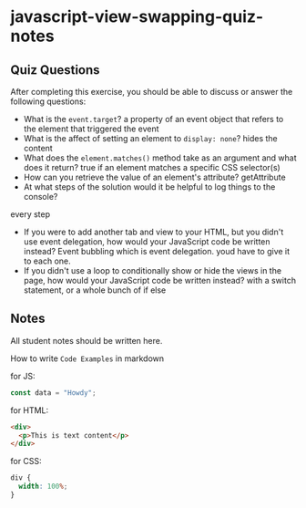 # javascript-view-swapping-quiz-notes

## Quiz Questions

After completing this exercise, you should be able to discuss or answer the following questions:

- What is the `event.target`?
a property of an event object that refers to the element that triggered the event
- What is the affect of setting an element to `display: none`?
hides the content
- What does the `element.matches()` method take as an argument and what does it return?
true if an element matches a specific CSS selector(s)
- How can you retrieve the value of an element's attribute?
getAttribute
- At what steps of the solution would it be helpful to log things to the console?

every step

- If you were to add another tab and view to your HTML, but you didn't use event delegation, how would your JavaScript code be written instead?
Event bubbling which is event delegation. youd have to give it to each one.
- If you didn't use a loop to conditionally show or hide the views in the page, how would your JavaScript code be written instead?
with a switch statement, or a whole bunch of if else

## Notes

All student notes should be written here.


How to write `Code Examples` in markdown

for JS:

```javascript
const data = "Howdy";
```

for HTML:

```html
<div>
  <p>This is text content</p>
</div>
```

for CSS:

```css
div {
  width: 100%;
}
```

